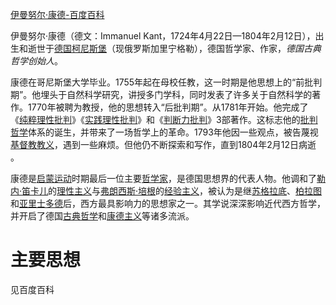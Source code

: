 [伊曼努尔·康德-百度百科](https://baike.baidu.com/item/%E4%BC%8A%E6%9B%BC%E5%8A%AA%E5%B0%94%C2%B7%E5%BA%B7%E5%BE%B7/2631177)

伊曼努尔·康德（德文：Immanuel Kant，1724年4月22日—1804年2月12日），出生和逝世于[德国](https://baike.baidu.com/item/%E5%BE%B7%E5%9B%BD/147953?fromModule=lemma_inlink)[柯尼斯堡](https://baike.baidu.com/item/%E6%9F%AF%E5%B0%BC%E6%96%AF%E5%A0%A1/55724033?fromModule=lemma_inlink)（现俄罗斯加里宁格勒），德国哲学家、作家，*德国古典哲学创始人*。

康德在哥尼斯堡大学毕业。1755年起在母校任教，这一时期是他思想上的“前批判期”。他埋头于自然科学研究，讲授多门学科，同时发表了许多关于自然科学的著作。1770年被聘为教授，他的思想转入“后批判期”。从1781年开始。他完成了《[纯粹理性批判](https://baike.baidu.com/item/%E7%BA%AF%E7%B2%B9%E7%90%86%E6%80%A7%E6%89%B9%E5%88%A4/783366?fromModule=lemma_inlink)》《[实践理性批判](https://baike.baidu.com/item/%E5%AE%9E%E8%B7%B5%E7%90%86%E6%80%A7%E6%89%B9%E5%88%A4/783518?fromModule=lemma_inlink)》和《[判断力批判](https://baike.baidu.com/item/%E5%88%A4%E6%96%AD%E5%8A%9B%E6%89%B9%E5%88%A4/1545759?fromModule=lemma_inlink)》3部著作。这标志他的[批判哲学](https://baike.baidu.com/item/%E6%89%B9%E5%88%A4%E5%93%B2%E5%AD%A6/10501475?fromModule=lemma_inlink)体系的诞生，并带来了一场哲学上的革命。1793年他因一些观点，被告蔑视[基督教教义](https://baike.baidu.com/item/%E5%9F%BA%E7%9D%A3%E6%95%99%E6%95%99%E4%B9%89/5757855?fromModule=lemma_inlink)，遇到一些麻烦。但他仍不断探索和写作，直到1804年2月12日病逝 。

康德是[启蒙运动](https://baike.baidu.com/item/%E5%90%AF%E8%92%99%E8%BF%90%E5%8A%A8/119997?fromModule=lemma_inlink)时期最后一位主要[哲学家](https://baike.baidu.com/item/%E5%93%B2%E5%AD%A6%E5%AE%B6/3968?fromModule=lemma_inlink)，是德国思想界的代表人物。他调和了[勒内·笛卡儿](https://baike.baidu.com/item/%E5%8B%92%E5%86%85%C2%B7%E7%AC%9B%E5%8D%A1%E5%84%BF/0?fromModule=lemma_inlink)的[理性主义](https://baike.baidu.com/item/%E7%90%86%E6%80%A7%E4%B8%BB%E4%B9%89/1249448?fromModule=lemma_inlink)与[弗朗西斯·培根](https://baike.baidu.com/item/%E5%BC%97%E6%9C%97%E8%A5%BF%E6%96%AF%C2%B7%E5%9F%B9%E6%A0%B9/991349?fromModule=lemma_inlink)的[经验主义](https://baike.baidu.com/item/%E7%BB%8F%E9%AA%8C%E4%B8%BB%E4%B9%89/1249388?fromModule=lemma_inlink)，被认为是继[苏格拉底](https://baike.baidu.com/item/%E8%8B%8F%E6%A0%BC%E6%8B%89%E5%BA%95/12690?fromModule=lemma_inlink)、[柏拉图](https://baike.baidu.com/item/%E6%9F%8F%E6%8B%89%E5%9B%BE/85471?fromModule=lemma_inlink)和[亚里士多德](https://baike.baidu.com/item/%E4%BA%9A%E9%87%8C%E5%A3%AB%E5%A4%9A%E5%BE%B7/26769?fromModule=lemma_inlink)后，西方最具影响力的思想家之一。其学说深深影响近代西方哲学，并开启了德国[古典哲学](https://baike.baidu.com/item/%E5%8F%A4%E5%85%B8%E5%93%B2%E5%AD%A6/15703471?fromModule=lemma_inlink)和[康德主义](https://baike.baidu.com/item/%E5%BA%B7%E5%BE%B7%E4%B8%BB%E4%B9%89/1210418?fromModule=lemma_inlink)等诸多流派。

# 主要思想
见百度百科